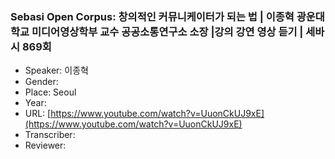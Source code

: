 ### Sebasi Open Corpus: 창의적인 커뮤니케이터가 되는 법 | 이종혁 광운대학교 미디어영상학부 교수 공공소통연구소 소장 |강의 강연 영상 듣기 | 세바시 869회

- Speaker: 이종혁
- Gender: 
- Place: Seoul
- Year: 
- URL: [https://www.youtube.com/watch?v=UuonCkUJ9xE](https://www.youtube.com/watch?v=UuonCkUJ9xE)
- Transcriber: 
- Reviewer: 


